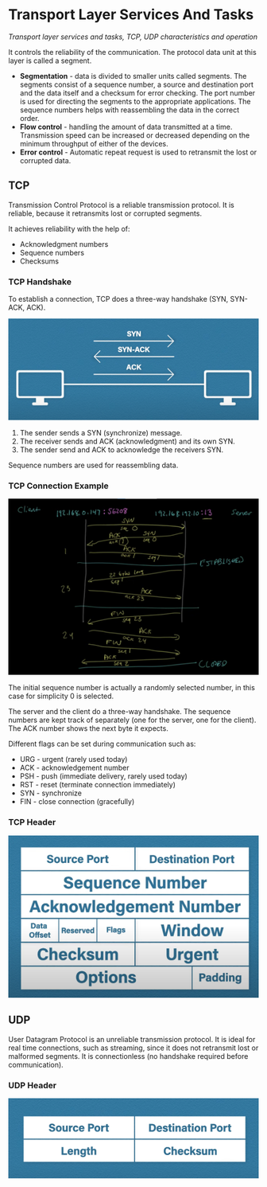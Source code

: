 # Transport Layer Services And Tasks

_Transport layer services and tasks, TCP, UDP characteristics and operation_

It controls the reliability of the communication. The protocol data unit at this layer is called a segment.

* **Segmentation** - data is divided to smaller units called segments. The segments consist of a sequence number, a source and destination port and the data itself and a checksum for error checking. The port number is used for directing the segments to the appropriate applications. The sequence numbers helps with reassembling the data in the correct order.
* **Flow control** - handling the amount of data transmitted at a time. Transmission speed can be increased or decreased depending on the minimum throughput of either of the devices.
* **Error control** - Automatic repeat request is used to retransmit the lost or corrupted data.

## TCP

Transmission Control Protocol is a reliable transmission protocol. It is reliable, because it retransmits lost or corrupted segments.

It achieves reliability with the help of:
* Acknowledgment numbers
* Sequence numbers
* Checksums

### TCP Handshake

To establish a connection, TCP does a three-way handshake (SYN, SYN-ACK, ACK).

![](./images/transport_layer_services_and_tasks/tcp_handshake.png)

1. The sender sends a SYN (synchronize) message.
2. The receiver sends and ACK (acknowledgment) and its own SYN.
3. The sender send and ACK to acknowledge the receivers SYN.

Sequence numbers are used for reassembling data.

### TCP Connection Example

![](./images/transport_layer_services_and_tasks/tcp_connection.png)

The initial sequence number is actually a randomly selected number, in this case for simplicity 0 is selected.

The server and the client do a three-way handshake. The sequence numbers are kept track of separately (one for the server, one for the client). The ACK number shows the next byte it expects.

Different flags can be set during communication such as:

* URG - urgent (rarely used today)
* ACK - acknowledgement number
* PSH - push (immediate delivery, rarely used today)
* RST - reset (terminate connection immediately)
* SYN - synchronize
* FIN - close connection (gracefully)

### TCP Header

![](./images/transport_layer_services_and_tasks/tcp_header.png)

## UDP

User Datagram Protocol is an unreliable transmission protocol. It is ideal for real time connections, such as streaming, since it does not retransmit lost or malformed segments. It is connectionless (no handshake required before communication).

### UDP Header

![](./images/transport_layer_services_and_tasks/udp_header.png)

